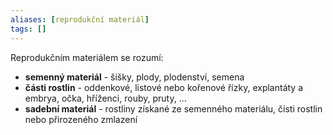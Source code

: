 ```yaml
---
aliases: [reprodukční materiál]
tags: []
---
```

Reprodukčním materiálem se rozumí:
- **semenný materiál** - šišky, plody, plodenství, semena
- **části rostlin** - oddenkové, listové nebo kořenové řízky, explantáty a embrya, očka, hříženci, rouby, pruty, ...
- **sadební materiál** - rostliny získané ze semenného materiálu, čísti rostlin nebo přirozeného zmlazení